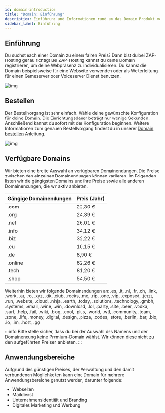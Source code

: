 ```yaml
---
id: domain-introduction
title: "Domain: Einführung"
description: Einführung und Informationen rund um das Domain Produkt von ZAP-Hosting - ZAP-Hosting.com Dokumentation
sidebar_label: Einführung
---
```


## Einführung

Du suchst nach einer Domain zu einem fairen Preis? Dann bist du bei ZAP-Hosting genau richtig! Bei ZAP-Hosting kannst du deine Domain registrieren, um deine Webpräsenz zu individualisieren. Du kannst die Domain beispielsweise für eine Webseite verwenden oder als Weiterleitung für einen Gameserver oder Voiceserver Dienst benutzen.

![img](https://screensaver01.zap-hosting.com/index.php/s/rD8rLHyLNxLcm5r/preview)


## Bestellen

Der Bestellvorgang ist sehr einfach. Wähle deine gewünschte Konfiguration für deine [Domain](https://zap-hosting.com/en/shop/product/domain/). Die Einrichtungsdauer beträgt nur wenige Sekunden. Anschließend kannst du sofort mit der Konfiguration beginnen. Weitere Informationen zum genauen Bestellvorgang findest du in unserer [Domain bestellen](domain-order.md) Anleitung.


![img](https://screensaver01.zap-hosting.com/index.php/s/DLXCtXHkzdpXkao/preview)

## Verfügbare Domains

Wir bieten eine breite Auswahl an verfügbaren Domainendungen. Die Preise zwischen den einzelnen Domainendungen können variieren. Im Folgenden listen wir die gängigsten Domains und ihre Preise sowie alle anderen Domainendungen, die wir aktiv anbieten.

| Gängige Domainendungen | Preis (Jahr) |
| ---------------------- | ------------ |
| .com                   | 22,30 €      |
| .org                   | 24,39 €      |
| .net                   | 26,01 €      |
| .info                  | 34,12 €      |
| .biz                   | 32,22 €      |
| .eu                    | 10,15 €      |
| .de                    | 8,90 €       |
| .online                | 62,26 €      |
| .tech                  | 81,20 €      |
| .shop                  | 54,50 €      |

Weiterhin bieten wir folgende Domainendungen an: .es, .it, .nl, .fr, .ch, .link, .work, .at, .ro, .xyz, .dk, .club, .rocks, .me, .rip, .one, .vip, .exposed, .jetzt, .run, .website, .cloud, .ninja, .earth, .today, .solutions, .technology, .gmbh, .systems, .email, .wine, .win, .download, .lol, .party, .site, .beer, .vodka, .surf, .help, .fail, .wiki, .blog, .cool, .plus, .world, .wtf, .community, .team, .zone, .life, .money, .digital, .design, .pizza, .codes, .store, .berlin, .bar, .bio, .io, .im, .host, .gg

:::info
Bitte stelle sicher, dass du bei der Auswahl des Namens und der Domainendung keine Premium-Domain wählst. Wir können diese nicht zu den aufgeführten Preisen anbieten.
:::

## Anwendungsbereiche

Aufgrund des günstigen Preises, der Verwaltung und den damit verbundenen Möglichkeiten kann eine Domain für mehrere Anwendungsbereiche genutzt werden, darunter folgende:

- Webseiten
- Maildienst
- Unternehmensidentität und Branding
- Digitales Marketing und Werbung
